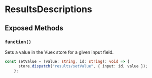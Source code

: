 # ResultsDescriptions

## Exposed Methods

### `function()`
Sets a value in the Vuex store for a given input field.

```ts
const setValue = (value: string, id: string): void => {
      store.dispatch("results/setValue", { input: id, value });
    };
```
